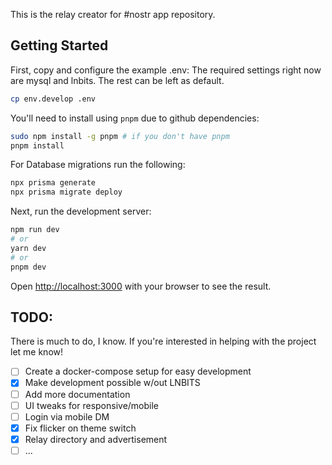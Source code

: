 This is the relay creator for #nostr app repository.

## Getting Started

First, copy and configure the example .env:
The required settings right now are mysql and lnbits.
The rest can be left as default.

```bash
cp env.develop .env
```

You'll need to install using `pnpm` due to github dependencies:

```bash
sudo npm install -g pnpm # if you don't have pnpm
pnpm install
```

For Database migrations run the following: 

```bash
npx prisma generate
npx prisma migrate deploy
```

Next, run the development server:

```bash
npm run dev
# or
yarn dev
# or
pnpm dev
```

Open [http://localhost:3000](http://localhost:3000) with your browser to see the result.

## TODO:
There is much to do, I know.  If you're interested in helping with the project let me know!

- [ ] Create a docker-compose setup for easy development
- [x] Make development possible w/out LNBITS
- [ ] Add more documentation
- [ ] UI tweaks for responsive/mobile
- [ ] Login via mobile DM
- [x] Fix flicker on theme switch
- [x] Relay directory and advertisement
- [ ] ...
